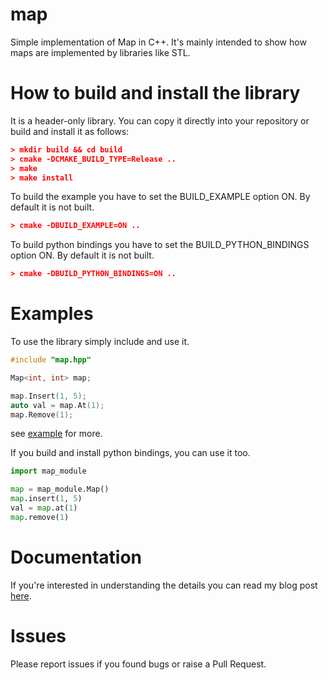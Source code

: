 # map
Simple implementation of Map in C++. It's mainly intended to show how maps are implemented by libraries like STL.

# How to build and install the library
It is a header-only library. You can copy it directly into your repository or build and install it as follows:
```cmake
> mkdir build && cd build
> cmake -DCMAKE_BUILD_TYPE=Release ..
> make
> make install
```

To build the example you have to set the BUILD_EXAMPLE option ON. By default it is not built.
```cmake
> cmake -DBUILD_EXAMPLE=ON ..
```

To build python bindings you have to set the BUILD_PYTHON_BINDINGS option ON. By default it is not built.
```cmake
> cmake -DBUILD_PYTHON_BINDINGS=ON ..
```

# Examples
To use the library simply include and use it. 
```cpp
#include "map.hpp"

Map<int, int> map;

map.Insert(1, 5);
auto val = map.At(1);
map.Remove(1);

```
see [example](example/main.cpp) for more.

If you build and install python bindings, you can use it too.
```python
import map_module

map = map_module.Map()
map.insert(1, 5)
val = map.at(1)
map.remove(1)
```

# Documentation
If you're interested in understanding the details you can read my blog post [here]().

# Issues
Please report issues if you found bugs or raise a Pull Request.
